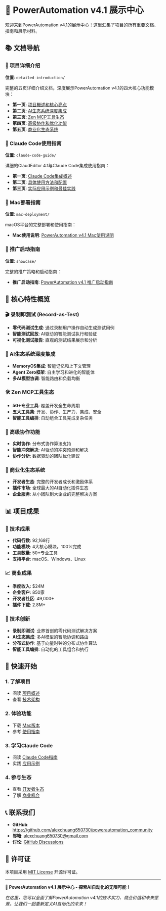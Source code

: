 # 🎪 PowerAutomation v4.1 展示中心

欢迎来到PowerAutomation v4.1的展示中心！这里汇集了项目的所有重要文档、指南和展示材料。

## 📚 文档导航

### 🚀 项目详细介绍
**位置**: `detailed-introduction/`

完整的五页详细介绍文档，深度展示PowerAutomation v4.1的四大核心功能模块：

- **第一页**: [项目概述和核心亮点](detailed-introduction/PowerAutomation_v4.1_五页详细介绍_第一页.md)
- **第二页**: [AI生态系统深度集成](detailed-introduction/PowerAutomation_v4.1_五页详细介绍_第二页.md)
- **第三页**: [Zen MCP工具生态](detailed-introduction/PowerAutomation_v4.1_五页详细介绍_第三页.md)
- **第四页**: [高级协作和优化功能](detailed-introduction/PowerAutomation_v4.1_五页详细介绍_第四页.md)
- **第五页**: [商业化生态系统](detailed-introduction/PowerAutomation_v4.1_五页详细介绍_第五页.md)

### 🤖 Claude Code使用指南
**位置**: `claude-code-guide/`

详细的ClaudEditor 4.1与Claude Code集成使用指南：

- **第一页**: [Claude Code集成概述](claude-code-guide/ClaudEditor_4.1_Claude_Code_使用指南_第一页.md)
- **第二页**: [具体使用方法和配置](claude-code-guide/ClaudEditor_4.1_Claude_Code_使用指南_第二页.md)
- **第三页**: [实际应用示例和最佳实践](claude-code-guide/ClaudEditor_4.1_Claude_Code_使用指南_第三页.md)

### 🍎 Mac部署指南
**位置**: `mac-deployment/`

macOS平台的完整部署和使用指南：

- **Mac使用说明**: [PowerAutomation v4.1 Mac使用说明](mac-deployment/PowerAutomation_v4.1_Mac_使用说明.md)

### 📢 推广启动指南
**位置**: `showcase/`

完整的推广策略和启动指南：

- **推广启动指南**: [PowerAutomation v4.1 推广启动指南](PowerAutomation_v4.1_推广启动指南.md)

## 🎯 核心特性概览

### 🎬 录制即测试 (Record-as-Test)
- **零代码测试生成**: 通过录制用户操作自动生成测试用例
- **智能测试回放**: AI驱动的智能测试执行和验证
- **可视化测试报告**: 直观的测试结果展示和分析

### 🤖 AI生态系统深度集成
- **MemoryOS集成**: 智能记忆和上下文管理
- **Agent Zero框架**: 自主学习和进化的智能体
- **多AI模型协调**: 智能路由和负载均衡

### 🛠️ Zen MCP工具生态
- **50+专业工具**: 覆盖开发全生命周期
- **五大工具集**: 开发、协作、生产力、集成、安全
- **智能工具编排**: 自动组合工具完成复杂任务

### 👥 高级协作功能
- **实时协作**: 分布式协作算法支持
- **智能冲突解决**: AI驱动的冲突预测和解决
- **协作分析**: 数据驱动的团队优化建议

### 💼 商业化生态系统
- **开发者生态**: 完整的开发者成长和激励体系
- **插件市场**: 全球最大的AI自动化插件生态
- **企业服务**: 从小团队到大企业的完整解决方案

## 📊 项目成果

### 🎯 技术成果
- **代码行数**: 92,168行
- **功能模块**: 4大核心模块，100%完成
- **工具数量**: 50+专业工具
- **支持平台**: macOS、Windows、Linux

### 📈 商业成果
- **季度收入**: $24M
- **企业客户**: 850家
- **开发者社区**: 49,000+
- **插件下载**: 2.8M+

### 🌟 技术创新
- **录制即测试**: 业界首创的零代码测试解决方案
- **AI生态集成**: 多AI模型的智能协调和路由
- **分布式协作**: 基于向量时钟的分布式协作算法
- **智能工具编排**: 自动化的工具组合和执行

## 🚀 快速开始

### 1. 了解项目
- 阅读 [项目概述](detailed-introduction/PowerAutomation_v4.1_五页详细介绍_第一页.md)
- 查看 [技术架构](detailed-introduction/PowerAutomation_v4.1_五页详细介绍_第二页.md)

### 2. 体验功能
- 下载 [Mac版本](../deployment/devices/mac/)
- 参考 [使用指南](mac-deployment/PowerAutomation_v4.1_Mac_使用说明.md)

### 3. 学习Claude Code
- 阅读 [Claude Code指南](claude-code-guide/)
- 实践 [应用示例](claude-code-guide/ClaudEditor_4.1_Claude_Code_使用指南_第三页.md)

### 4. 参与生态
- 查看 [开发者生态](detailed-introduction/PowerAutomation_v4.1_五页详细介绍_第五页.md)
- 了解 [商业机会](detailed-introduction/PowerAutomation_v4.1_五页详细介绍_第五页.md)

## 📞 联系我们

- **GitHub**: https://github.com/alexchuang650730/powerautomation_community
- **邮箱**: alexchuang650730@gmail.com
- **讨论**: [GitHub Discussions](https://github.com/alexchuang650730/powerautomation_community/discussions)

## 📄 许可证

本项目采用 [MIT License](../LICENSE) 开源许可证。

---

**🎪 PowerAutomation v4.1 展示中心 - 探索AI自动化的无限可能！**

*在这里，您可以全面了解PowerAutomation v4.1的技术实力、商业价值和未来愿景。让我们一起重新定义AI自动化的未来！*

